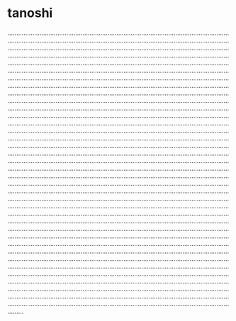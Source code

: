 # tanoshi
.....................................................................................................................................................................................................................................................................................................................................................................................................................................................................................................................................................................................................................................................................................................................................................................................................................................................................................................................................................................................................................................................................................................................................................................................................................................................................................................................................................................................................................................................................................................................................................................................................................................................................................................................................................................................................................................................................................................................................................................................................................................................................................................................................................................................................................................................................................................................................................................................................................................................................................................................................................................................................................................................................................................................................................................................................................................................................................................................................................................................................................................................................................................................................................................................................................................................................................................................................................................................................................................................................................................................................................................................................................................................................................................................................................................................................................................................................................................................................................................................................................................................................................................................................................................................................................................................................................................................................................................................................................................................................................................................................................................................................................................................................................................................................................................................